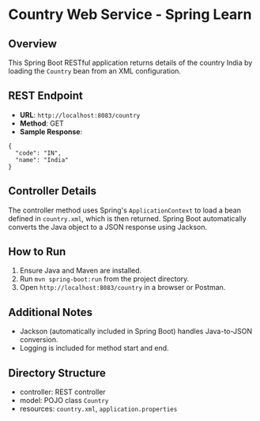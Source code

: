 # Country Web Service - Spring Learn

## Overview
This Spring Boot RESTful application returns details of the country India by loading the `Country` bean from an XML configuration.

## REST Endpoint
- **URL**: `http://localhost:8083/country`
- **Method**: GET
- **Sample Response**:
```
{
  "code": "IN",
  "name": "India"
}
```

## Controller Details
The controller method uses Spring's `ApplicationContext` to load a bean defined in `country.xml`, which is then returned. Spring Boot automatically converts the Java object to a JSON response using Jackson.

## How to Run
1. Ensure Java and Maven are installed.
2. Run `mvn spring-boot:run` from the project directory.
3. Open `http://localhost:8083/country` in a browser or Postman.

## Additional Notes
- Jackson (automatically included in Spring Boot) handles Java-to-JSON conversion.
- Logging is included for method start and end.

## Directory Structure
- controller: REST controller
- model: POJO class `Country`
- resources: `country.xml`, `application.properties`